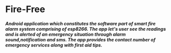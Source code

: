 # Fire-Free
##### Android application which constitutes the software part of smart fire alarm system comprising of esp8266. The app let's user see the readings and is alerted of an emergency situation through alarm sound,notification and sms. The app provides the contact number of emergency services along with first aid tips.
